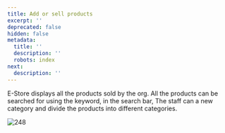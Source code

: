 ```yaml
---
title: Add or sell products
excerpt: ''
deprecated: false
hidden: false
metadata:
  title: ''
  description: ''
  robots: index
next:
  description: ''
---
```

E-Store displays all the products sold by the org. All the products can be searched for using the keyword, in the search bar, The staff can a new category and divide the products into different categories.

![248](https://files.readme.io/4540faf-cat.png "cat.png")
